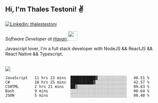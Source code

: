 <h2>Hi, I'm Thales Testoni! &#9996</h2>

[![Linkedin: thalestestoni](https://img.shields.io/badge/-Linkedin-blue?style=flat&logo=Linkedin&logoColor=white&link=https://www.linkedin.com/in/thalestestoni/)](https://www.linkedin.com/in/thalestestoni/)

<p><em>Software Developer at <a href="https://www.havan.com.br/">Havan </a><img src="https://media.giphy.com/media/WUlplcMpOCEmTGBtBW/giphy.gif" width="30"> 
</em></p>

<p>Javascript lover, I'm a full stack developer with NodeJS && ReactJS && React Native && Typescript.</p>

<br>

<img src="https://github-readme-stats.vercel.app/api?username=thalestestoni&&show_icons=true&theme=radical">

<!--START_SECTION:waka-->
```text
JavaScript   11 hrs 23 mins  ███████████▓░░░░░░░░░░░░░   46.51 % 
C#           10 hrs 25 mins  ██████████▓░░░░░░░░░░░░░░   42.57 % 
CSHTML       2 hrs 21 mins   ██▒░░░░░░░░░░░░░░░░░░░░░░   09.63 % 
Bash         9 mins          ░░░░░░░░░░░░░░░░░░░░░░░░░   00.64 % 
JSON         5 mins          ░░░░░░░░░░░░░░░░░░░░░░░░░   00.40 % 
```
<!--END_SECTION:waka-->
